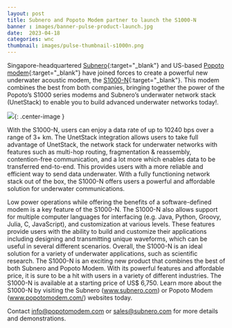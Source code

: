 ```yaml
---
layout: post
title: Subnero and Popoto Modem partner to launch the S1000-N
banner : images/banner-pulse-product-launch.jpg
date:  2023-04-18
categories: wnc
thumbnail: images/pulse-thumbnail-s1000n.png
---
```


Singapore-headquartered [Subnero](http://subnero.com){:target="_blank"} and US-based [Popoto modem](https://www.popotomodem.com/){:target="_blank"} have joined forces to create a powerful new underwater acoustic modem, the [S1000-N](https://subnero.com/products/s1000n.html){:target="_blank"}. This modem combines the best from both companies, bringing together the power of the Popoto’s S1000 series modems and Subnero’s underwater network stack (UnetStack) to enable you to build advanced underwater networks today!.

![]({{site.baseurl}}/images/s1000n.png){: .center-image  }

With the S1000-N, users can enjoy a data rate of up to 10240 bps over a range of 3+ km. The UnetStack integration allows users to take full advantage of UnetStack, the network stack for underwater networks with features such as multi-hop routing, fragmentation & reassembly, contention-free communication, and a lot more which enables data to be transferred end-to-end. This provides users with a more reliable and efficient way to send data underwater. With a fully functioning network stack out of the box, the S1000-N offers users a powerful and affordable solution for underwater communications.

Low power operations while offering the benefits of a software-defined modem is a key feature of the S1000-N. The S1000-N also allows support for multiple computer languages for interfacing (e.g. Java, Python, Groovy, Julia, C, JavaScript), and customization at various levels. These features provide users with the ability to build and customize their applications including designing and transmitting unique waveforms, which can be useful in several different scenarios.
Overall, the S1000-N is an ideal solution for a variety of underwater applications, such as scientific research. The S1000-N is an exciting new product that combines the best of both Subnero and Popoto Modem. With its powerful features and affordable price, it is sure to be a hit with users in a variety of different industries. The S1000-N is available at a starting price of US$ 6,750. Learn more about the S1000-N by visiting the Subnero (www.subnero.com) or Popoto Modem (www.popotomodem.com/) websites today.

Contact [info@popotomodem.com](mailto:info@popotomodem.com) or  [sales@subnero.com](mailto:sales@subnero.com) for more details and demonstrations.